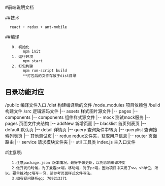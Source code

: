 #前端说明文档

##技术
```
  react + redux + ant-mobile
```

##编译
```
   0. 初始化
        npm init
   1. 运行环境
        npm start
   2. 打包构建
        npm run-script build
        **打包后的文件存放于dist目录
```


## 目录功能对应

/public             编译文件入口
/dist               构建编译后的文件
/node_modules       项目依赖包
/build              构建文件
/src                逻辑源码文件
  |-- assets        样式图片源文件
      |-- pages
      |-- components
  |-- components    组件样式源文件
  |-- mock          测试mock服务
  |-- pages         页面文件夹结构
      |-- addNew    新增页面
      |-- blacklist 首页列表页
      |-- default   默认页
      |-- detail    详情页
      |-- query     查询条件中转页
      |-- querylist 查询搜索列表页
      |-- 其他测试页
  |-- redux         redux文件夹，获取用户信息
  |-- router        页面路由
  |-- service       请求模块文件夹
  |-- util          工具类
index.js            主入口文件

#注意项:
```
   1.注意package.json 版本情况。最好不做更新，以免影响编译冲突
   2.做开发的时候，为了兼容pc端，移动端，对于pc端，因为项目中采用了vw，vh单位，所以，要单独对pc端写一份，请参考页面样式文件写法。
   3.如有疑问联系qq: 709213371
```
